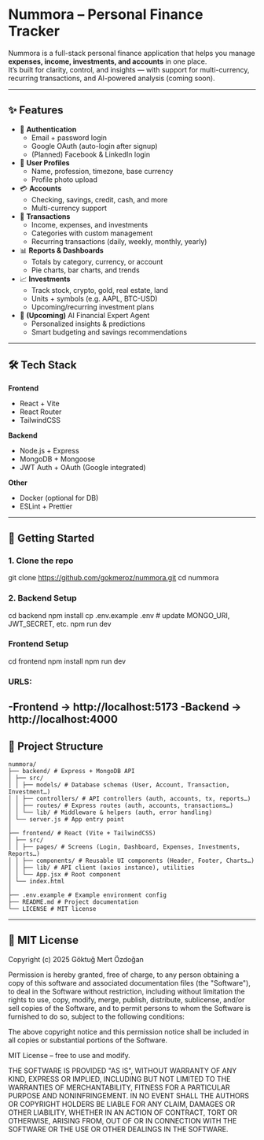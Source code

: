 # Nummora – Personal Finance Tracker

Nummora is a full-stack personal finance application that helps you manage **expenses, income, investments, and accounts** in one place.  
It’s built for clarity, control, and insights — with support for multi-currency, recurring transactions, and AI-powered analysis (coming soon).

---

## ✨ Features

- 🔑 **Authentication**
  - Email + password login
  - Google OAuth (auto-login after signup)
  - (Planned) Facebook & LinkedIn login
- 👤 **User Profiles**
  - Name, profession, timezone, base currency
  - Profile photo upload
- 💳 **Accounts**
  - Checking, savings, credit, cash, and more
  - Multi-currency support
- 💸 **Transactions**
  - Income, expenses, and investments
  - Categories with custom management
  - Recurring transactions (daily, weekly, monthly, yearly)
- 📊 **Reports & Dashboards**
  - Totals by category, currency, or account
  - Pie charts, bar charts, and trends
- 📈 **Investments**
  - Track stock, crypto, gold, real estate, land
  - Units + symbols (e.g. AAPL, BTC-USD)
  - Upcoming/recurring investment plans
- 🔮 **(Upcoming)** AI Financial Expert Agent
  - Personalized insights & predictions
  - Smart budgeting and savings recommendations

---

## 🛠️ Tech Stack

**Frontend**
- React + Vite  
- React Router  
- TailwindCSS  

**Backend**
- Node.js + Express  
- MongoDB + Mongoose  
- JWT Auth + OAuth (Google integrated)  

**Other**
- Docker (optional for DB)  
- ESLint + Prettier  

---

## 🚀 Getting Started

### 1. Clone the repo
git clone https://github.com/gokmeroz/nummora.git
cd nummora
### 2. Backend Setup
cd backend
npm install
cp .env.example .env   # update MONGO_URI, JWT_SECRET, etc.
npm run dev
### Frontend Setup
cd frontend
npm install
npm run dev
### URLS:
-**Frontend** → http://localhost:5173
-**Backend** → http://localhost:4000
---
## 📂 Project Structure
```
nummora/
├── backend/ # Express + MongoDB API
│ ├── src/
│ │ ├── models/ # Database schemas (User, Account, Transaction, Investment…)
│ │ ├── controllers/ # API controllers (auth, accounts, tx, reports…)
│ │ ├── routes/ # Express routes (auth, accounts, transactions…)
│ │ └── lib/ # Middleware & helpers (auth, error handling)
│ └── server.js # App entry point
│
├── frontend/ # React (Vite + TailwindCSS)
│ ├── src/
│ │ ├── pages/ # Screens (Login, Dashboard, Expenses, Investments, Reports…)
│ │ ├── components/ # Reusable UI components (Header, Footer, Charts…)
│ │ ├── lib/ # API client (axios instance), utilities
│ │ └── App.jsx # Root component
│ └── index.html
│
├── .env.example # Example environment config
├── README.md # Project documentation
└── LICENSE # MIT license
```
---
## 📜 MIT License

Copyright (c) 2025 Göktuğ Mert Özdoğan

Permission is hereby granted, free of charge, to any person obtaining a copy
of this software and associated documentation files (the "Software"), to deal
in the Software without restriction, including without limitation the rights
to use, copy, modify, merge, publish, distribute, sublicense, and/or sell
copies of the Software, and to permit persons to whom the Software is
furnished to do so, subject to the following conditions:

The above copyright notice and this permission notice shall be included in all
copies or substantial portions of the Software.

MIT License – free to use and modify.

THE SOFTWARE IS PROVIDED "AS IS", WITHOUT WARRANTY OF ANY KIND, EXPRESS OR
IMPLIED, INCLUDING BUT NOT LIMITED TO THE WARRANTIES OF MERCHANTABILITY,
FITNESS FOR A PARTICULAR PURPOSE AND NONINFRINGEMENT. IN NO EVENT SHALL THE
AUTHORS OR COPYRIGHT HOLDERS BE LIABLE FOR ANY CLAIM, DAMAGES OR OTHER
LIABILITY, WHETHER IN AN ACTION OF CONTRACT, TORT OR OTHERWISE, ARISING FROM,
OUT OF OR IN CONNECTION WITH THE SOFTWARE OR THE USE OR OTHER DEALINGS IN THE
SOFTWARE.

